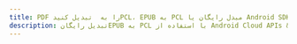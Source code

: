 ---title: PDF را به  تبدیل کنیدPCL، EPUB به PCL مبدل رایگان یا Android SDKdescription: تبدیل رایگانEPUB به PCL با استفاده از Android Cloud APIs & SDK همچنین اسناد PDF را در Cloud ایجاد، ویرایش و رندر کنید.---